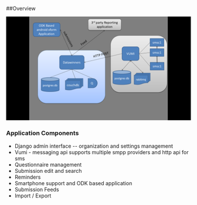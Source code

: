 ##Overview

![Datawinners context diagram](./image/overview.png "Application Overview")


### Application Components

* Django admin interface -- organization and settings management
* Vumi - messaging api supports multiple smpp providers and http api for sms
* Questionnaire management
* Submission edit and search
* Reminders
* Smartphone support and ODK based application
* Submission Feeds
* Import / Export
